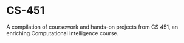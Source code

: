 # CS-451
A compilation of coursework and hands-on projects from CS 451, an enriching Computational Intelligence course.

